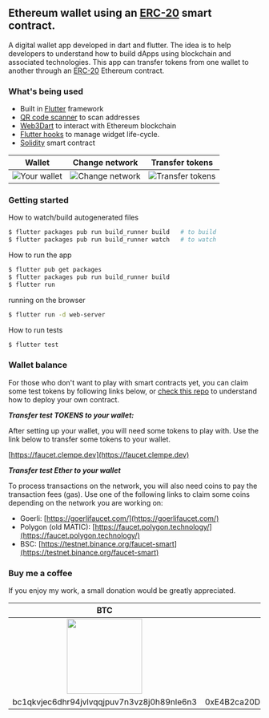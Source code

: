 ## Ethereum wallet using an [ERC-20](https://en.wikipedia.org/wiki/ERC-20) smart contract.

A digital wallet app developed in dart and flutter. The idea is to help developers to understand how to build dApps using blockchain and associated technologies. This app can transfer tokens from one wallet to another through an [ERC-20](https://en.wikipedia.org/wiki/ERC-20) Ethereum contract.

### What's being used

- Built in [Flutter](https://flutter.dev/docs/get-started/install) framework
- [QR code scanner](https://github.com/juliuscanute/qr_code_scanner) to scan addresses
- [Web3Dart](https://github.com/simolus3/web3dart) to interact with Ethereum blockchain
- [Flutter hooks](https://github.com/rrousselGit/flutter_hooks) to manage widget life-cycle.
- [Solidity](https://github.com/allanclempe/ether-wallet-contract) smart contract

|                               Wallet                               |                              Change network                              |                               Transfer tokens                               |
| :----------------------------------------------------------------: | :----------------------------------------------------------------------: | :-------------------------------------------------------------------------: |
| ![Your wallet](https://faucet.clempe.dev/images/your-wallet-3.png) | ![Change network](https://faucet.clempe.dev/images/change-network-3.png) | ![Transfer tokens](https://faucet.clempe.dev/images/transfer-address-3.png) |

### Getting started

How to watch/build autogenerated files

```bash
$ flutter packages pub run build_runner build   # to build
$ flutter packages pub run build_runner watch   # to watch
```

How to run the app

```bash
$ flutter pub get packages
$ flutter packages pub run build_runner build
$ flutter run
```

running on the browser

```bash
$ flutter run -d web-server
```

How to run tests

```bash
$ flutter test
```

### Wallet balance

For those who don't want to play with smart contracts yet, you can claim some test tokens by following links below, or [check this repo](https://github.com/allanclempe/ether-wallet-contract) to understand how to deploy your own contract.

**_Transfer test TOKENS to your wallet:_**

After setting up your wallet, you will need some tokens to play with. Use the link below to transfer some tokens to your wallet.

[https://faucet.clempe.dev](https://faucet.clempe.dev)

**_Transfer test Ether to your wallet_**

To process transactions on the network, you will also need coins to pay the transaction fees (gas). Use one of the following links to claim some coins depending on the network you are working on:

- Goerli: [https://goerlifaucet.com/](https://goerlifaucet.com/)
- Polygon (old MATIC): [https://faucet.polygon.technology/](https://faucet.polygon.technology/)
- BSC: [https://testnet.binance.org/faucet-smart](https://testnet.binance.org/faucet-smart)


### Buy me a coffee

If you enjoy my work, a small donation would be greatly appreciated.

|                                    BTC                                     |                                     ETH                                      |
| :------------------------------------------------------------------------: | :--------------------------------------------------------------------------: |
| <img src="https://faucet.clempe.dev/images/btc-address.png" width="150" /> | <img src="https://faucet.clempe.dev/images/eth-address.png"  width="150"  /> |
| bc1qkvjec6dhr94jvlvqqjpuv7n3vz8j0h89nle6n3 | 0xE4B2ca20D15109b0a2Eef933678C496A1a798173 |

